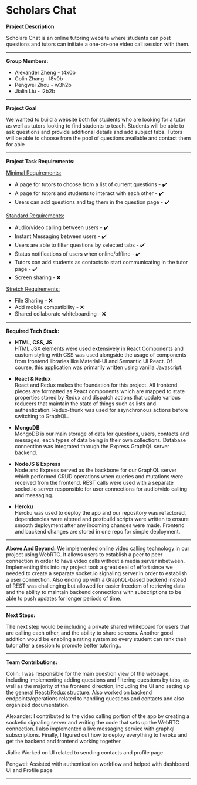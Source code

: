 
# Scholars Chat

**Project Description**

Scholars Chat is an online tutoring website where students can post questions and tutors can initiate a one-on-one video call session with them.

---
**Group Members:**
* Alexander Zheng - t4x0b
* Colin Zhang - l8v0b
* Pengwei Zhou - w3h2b
* Jialin Liu - l2b2b

---
**Project Goal**

We wanted to build a website both for students who are looking for a tutor as well as tutors looking to find students to teach. Students will be able to ask questions and provide additional details and add subject tabs. Tutors will be able to choose from the pool of questions available and contact them for able 

---
**Project Task Requirements:**

<ins>Minimal Requirements:</ins>
* A page for tutors to choose from a list of current questions -   :heavy_check_mark:
* A page for tutors and students to interact with each other -   :heavy_check_mark:
* Users can add questions and tag them in the question page -   :heavy_check_mark:

<ins>Standard Requirements:</ins>
* Audio/video calling between users -   :heavy_check_mark:
* Instant Messaging between users -   :heavy_check_mark:
* Users are able to filter questions by selected tabs -   :heavy_check_mark:
* Status notifications of users when online/offline -   :heavy_check_mark:
* Tutors can add students as contacts to start communicating in the tutor page -   :heavy_check_mark:
* Screen sharing -   :x:

<ins>Stretch Requirements:</ins>
* File Sharing -   :x:
* Add mobile compatibility -   :x:
* Shared collaborate whiteboarding -   :x:

---

**Required Tech Stack:**
* **HTML, CSS, JS**  
	HTML JSX elements were used extensively in React Components and custom styling with CSS was used alongside the usage of components from frontend libraries like Material-UI and Semantic UI React. Of course, this application was primarily written using vanilla Javascript.

* **React & Redux**  
	React and Redux makes the foundation for this project. All frontend pieces are formatted as React components which are mapped to state properties stored by Redux and dispatch actions that update various reducers that maintain the state of things such as lists and authentication. Redux-thunk was used for asynchronous actions before switching to GraphQL.

* **MongoDB**  
    MongoDB is our main storage of data for questions, users, contacts and messages, each types of data being in their own collections. Database connection was integrated through the Express GraphQL server backend.
    
* **NodeJS & Express**  
    Node and Express served as the backbone for our GraphQL server which performed CRUD operations when queries and mutations were received from the frontend. REST calls were used with a separate socket.io server responsible for user connections for audio/vido calling and messaging.
        
* **Heroku**  
    Heroku was used to deploy the app and our repository was refactored, dependencies were altered and postbuild scripts were written to ensure smooth deployment after any incoming changes were made. Frontend and backend changes are stored in one repo for simple deployment.
---
**Above And Beyond:**
We implemented online video calling technology in our project using WebRTC. It allows users to establish a peer to peer connection in order to have video calls without a media server inbetween. Implementing this into my project took a great deal of effort since we needed to create a separate socket.io signaling server in order to establish a user connection. Also ending up with a GraphQL-based backend instead of REST was challenging but allowed for easier freedom of retrieving data and the ability to maintain backend connections with subscriptions to be able to push updates for longer periods of time.

---
**Next Steps:**

The next step would be including a private shared whiteboard for users that are calling each other, and the ability to share screens.
Another good addition would be enabling a rating system so every student can rank their tutor after a session to promote better tutoring..

---

**Team Contributions:**

Colin: I was responsible for the main question view of the webpage, including implementing adding questions and filtering questions by tabs, as well as the majority of the frontend direction, including the UI and setting up the general React/Redux structure. Also worked on backend endpoints/operations related to handling questions and contacts and also organized documentation.

Alexander: I contributed to the video calling portion of the app by creating a socketio signaling server and writing the code that sets up the WebRTC connection. I also implemented a live messaging service with graphql subscriptions. Finally, I figured out how to deploy everything to heroku and get the backend and frontend working together

Jialin: Worked on UI related to sending contacts and profile page

Pengwei: Assisted with authentication workflow and helped with dashboard UI and Profile page

---
